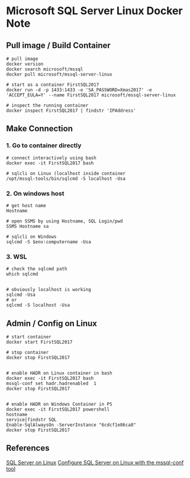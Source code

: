 # Microsoft SQL Server Linux Docker Note

## Pull image / Build Container
    # pull image
    docker version
    docker search microsoft/mssql
    docker pull microsoft/mssql-server-linux

    # start as a container FirstSQL2017
    docker run -d -p 1433:1433 -e 'SA_PASSWORD=Xmas2017' -e 'ACCEPT_EULA=Y' --name FirstSQL2017 microsoft/mssql-server-linux

    # inspect the running container
    docker inspect FirstSQL2017 | findstr 'IPAddress'

## Make Connection

### 1. Go to container directly
    # connect interactively using bash
    docker exec -it FirstSQL2017 bash
    
    # sqlcli on Linux (localhost inside container
    /opt/mssql-tools/bin/sqlcmd -S localhost -Usa

### 2. On windows host
    # get host name
    Hostname

    # open SSMS by using Hostname, SQL Login/pwd
    SSMS Hostname sa 
    
    # sqlcli on Windows
    sqlcmd -S $env:computername -Usa
    
### 3. WSL
    # check the sqlcmd path
    which sqlcmd
```/opt/mssql-tools/bin//sqlcmd
```
    # obviously localhost is working
    sqlcmd -Usa
    # or
    sqlcmd -S localhost -Usa

## Admin / Config on Linux

    # start container
    docker start FirstSQL2017 
    
    # stop container
    docker stop FirstSQL2017


    # enable HADR on Linux container in bash
    docker exec -it FirstSQL2017 bash
    mssql-conf set hadr.hadrenabled  1
    docker stop FirstSQL2017 


    # enable HADR on Windows Container in PS
    docker exec -it FirstSQL2017 powershell
    hostname
    service|findstr SQL
    Enable-SqlAlwaysOn -ServerInstance "6cdcf1e86ca8"
    docker stop FirstSQL2017 

## References
[SQL Server on Linux](<https://docs.microsoft.com/en-us/sql/linux/sql-server-linux-overview>)
[Configure SQL Server on Linux with the mssql-conf tool](https://docs.microsoft.com/en-us/sql/linux/sql-server-linux-configure-mssql-conf)